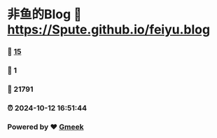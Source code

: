 # 非鱼的Blog :link: https://Spute.github.io/feiyu.blog 
### :page_facing_up: [15](https://Spute.github.io/feiyu.blog/tag.html) 
### :speech_balloon: 1 
### :hibiscus: 21791 
### :alarm_clock: 2024-10-12 16:51:44 
### Powered by :heart: [Gmeek](https://github.com/Meekdai/Gmeek)
